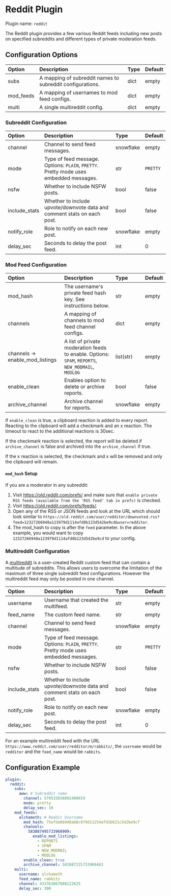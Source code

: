 # Reddit Plugin

Plugin name: `reddit`

The Reddit plugin provides a few various Reddit feeds including new posts on specified subreddits and different types of private moderation feeds.

## Configuration Options

| Option | Description | Type | Default |
| :--- | :--- | :--- | :--- |
| subs | A mapping of subreddit names to subreddit configurations. | dict | empty |
| mod_feeds | A mapping of usernames to mod feed configs. | dict | empty |
| multi | A single multireddit config. | dict | empty |

### Subreddit Configuration

| Option | Description | Type | Default |
| :--- | :--- | :--- | :--- |
| channel | Channel to send feed messages.  | snowflake | empty |
| mode | Type of feed message. Options: `PLAIN`, `PRETTY`. Pretty mode uses embedded messages. | str | `PRETTY` |
| nsfw | Whether to include NSFW posts. | bool | false |
| include_stats | Whether to include upvote/downvote data and comment stats on each post. | bool | false |
| notify_role | Role to notify on each new post. | snowflake | empty |
| delay_sec | Seconds to delay the post feed. | int | 0 | 

### Mod Feed Configuration 

| Option | Description | Type | Default
| :--- | :--- | :--- | :--- | 
| mod_hash | The username's private feed hash key. See instructions below. | str | empty | 
| channels |  A mapping of channels to mod feed channel configs. | dict | empty | 
| channels &rarr; enable_mod_listings | A list of private moderation feeds to enable. Options: `SPAM`, `REPORTS`, `NEW_MODMAIL`, `MODLOG` | list(str) | empty
| enable_clean | Enables option to delete or archive reports. | bool | false 
| archive_channel | Archive channel for reports. | snowflake | empty

If `enable_clean` is true, a clipboard reaction is added to every report. Reacting to the clipboard will add a checkmark and an x reaction. The timeout to react to the additional reactions is 30sec.

If the checkmark reaction is selected, the report will be deleted if `archive_channel` is false and archived into the `archive_channel` if true.

If the x reaction is selected, the checkmark and x will be removed and only the clipboard will remain.

#### `mod_hash` Setup

If you are a moderator in any subreddit:

1. Visit https://old.reddit.com/prefs/ and make sure that `enable private RSS feeds (available from the 'RSS feed' tab in prefs)` is checked.
1. Visit https://old.reddit.com/prefs/feeds/.
1. Open any of the RSS or JSON feeds and look at the URL which should look similar to `https://old.reddit.com/user/redditor/downvoted.rss?feed=12327266948a123979d1114afd8b123d542be9cd&user=redditor`.
1. The mod_hash to copy is after the `feed` parameter. In the above example, you would want to copy `12327266948a123979d1114afd8b123d542be9cd` to your config.

### Multireddit Configuration
A [multireddit](https://www.reddit.com/r/announcements/comments/bpfyx1/introducing_custom_feeds_plus_a_community_contest/) is a user-created Reddit custom feed that can contain a multitude of subreddits. This allows users to overcome the limitation of the maximum of three single subreddit feed configurations. However the multireddit feed may only be posted in one channel.

| Option | Description | Type | Default
| :--- | :--- | :--- | :--- | 
| username | Username that created the multifeed. | str | empty |
| feed_name | The custom feed name. | str | empty |
| channel | Channel to send feed messages.  | snowflake | empty |
| mode | Type of feed message. Options: `PLAIN`, `PRETTY`. Pretty mode uses embedded messages. | str | `PRETTY` |
| nsfw | Whether to include NSFW posts. | bool | false |
| include_stats | Whether to include upvote/downvote data and comment stats on each post. | bool | false |
| notify_role | Role to notify on each new post. | snowflake | empty |
| delay_sec | Seconds to delay the post feed. | int | 0 | 

For an example multireddit feed with the URL `https://www.reddit.com/user/redditor/m/rabbits/`, the `username` would be `redditor` and the `feed_name` would be `rabbits`.

## Configuration Example

```yaml
plugin:
  reddit:
    subs:
      aww: # Subreddit name
        channel: 579533838892400659
        mode: pretty
        delay_sec: 10
    mod_feeds:
      alchameth: # Reddit Username
        mod_hash: 75efda66948a68c979d11254afd1b621c542be9cf
        channels:
          583887495733968909:
            enable_mod_listings:
              - REPORTS
              - SPAM
              - NEW_MODMAIL
              - MODLOG
        enable_clean: true
        archive_channel: 583887225733968463
    multi:
      username: alchameth
      feed_name: rabbits
      channel: 433763867808122625
      delay_sec: 300
```